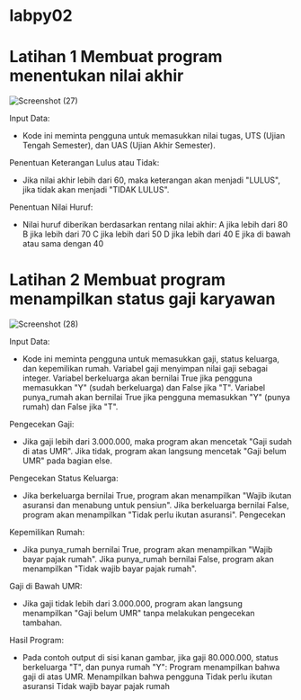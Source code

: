 # labpy02
# Latihan 1 Membuat program menentukan nilai akhir
![Screenshot (27)](https://github.com/user-attachments/assets/d73f1625-3fd2-43a1-9dda-ddac48f9b791)

Input Data:
 - Kode ini meminta pengguna untuk memasukkan nilai tugas, UTS (Ujian Tengah Semester), dan UAS (Ujian Akhir Semester).
   
Penentuan Keterangan Lulus atau Tidak:
 - Jika nilai akhir lebih dari 60, maka keterangan akan menjadi "LULUS", jika tidak akan menjadi "TIDAK LULUS".

Penentuan Nilai Huruf:
 -  Nilai huruf diberikan berdasarkan rentang nilai akhir:
A jika lebih dari 80 B jika lebih dari 70 C jika lebih dari 50 D jika lebih dari 40 E jika di bawah atau sama dengan 40

# Latihan 2 Membuat program menampilkan status gaji karyawan
![Screenshot (28)](https://github.com/user-attachments/assets/89742012-afac-42fa-b66e-dddca947c168)

Input Data:
 - Kode ini meminta pengguna untuk memasukkan gaji, status keluarga, dan kepemilikan rumah. Variabel gaji menyimpan nilai gaji sebagai integer. Variabel berkeluarga akan bernilai True jika pengguna memasukkan "Y" (sudah berkeluarga) dan False jika "T". Variabel punya_rumah akan bernilai True jika pengguna memasukkan "Y" (punya rumah) dan False jika "T".

Pengecekan Gaji:
 - Jika gaji lebih dari 3.000.000, maka program akan mencetak "Gaji sudah di atas UMR". Jika tidak, program akan langsung mencetak "Gaji belum UMR" pada bagian else.

Pengecekan Status Keluarga: 
 - Jika berkeluarga bernilai True, program akan menampilkan "Wajib ikutan asuransi dan menabung untuk pensiun". Jika berkeluarga bernilai False, program akan menampilkan "Tidak perlu ikutan asuransi". Pengecekan

Kepemilikan Rumah:
 - Jika punya_rumah bernilai True, program akan menampilkan "Wajib bayar pajak rumah". Jika punya_rumah bernilai False, program akan menampilkan "Tidak wajib bayar pajak rumah".

Gaji di Bawah UMR: 
 - Jika gaji tidak lebih dari 3.000.000, program akan langsung menampilkan "Gaji belum UMR" tanpa melakukan pengecekan tambahan.

Hasil Program: 
 - Pada contoh output di sisi kanan gambar, jika gaji 80.000.000, status berkeluarga "T", dan punya rumah "Y": Program menampilkan bahwa gaji di atas UMR. Menampilkan bahwa pengguna Tidak perlu ikutan asuransi
Tidak wajib bayar pajak rumah

